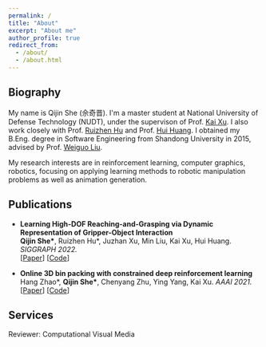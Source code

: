 ```yaml
---
permalink: /
title: "About"
excerpt: "About me"
author_profile: true
redirect_from: 
  - /about/
  - /about.html
---
```


## Biography
My name is Qijin She (佘奇晋). I'm a master student at National University of Defense Technology (NUDT), under the supervison of Prof. [Kai Xu](https://kevinkaixu.net/). I also work closely with Prof. [Ruizhen Hu](https://csse.szu.edu.cn/staff/ruizhenhu/) and Prof. [Hui Huang](https://vcc.tech/~huihuang).
I obtained my B.Eng. degree in Software Engineering from Shandong University in 2015, advised by Prof. [Weiguo Liu](https://faculty.sdu.edu.cn/liuweiguo1/en/lwcg/608651/list/4.htm). 


My research interests are in reinforcement learning, computer graphics, robotics, focusing on applying learning methods to robotic manipulation problems as well as animation generation.


## Publications

- **Learning High-DOF Reaching-and-Grasping via Dynamic Representation of Gripper-Object Interaction** <br>
**Qijin She\***, Ruizhen Hu*, Juzhan Xu, Min Liu, Kai Xu, Hui Huang. _SIGGRAPH 2022._  
[[Paper](https://arxiv.org/pdf/2204.13998.pdf)]
[[Code](https://github.com/qijinshe/IBS-Grasping)]


- **Online 3D bin packing with constrained deep reinforcement learning**<br>
Hang Zhao*, **Qijin She\***, Chenyang Zhu, Ying Yang, Kai Xu. _AAAI 2021._  
[[Paper](https://ojs.aaai.org/index.php/AAAI/article/view/16155/15962)]
[[Code](https://github.com/alexfrom0815/Online-3D-BPP-DRL)]


## Services
Reviewer: Computational Visual Media



